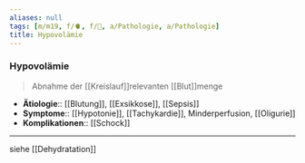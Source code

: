 ```yaml
---
aliases: null
tags: [m/m19, f/🫀, f/🍺, a/Pathologie, a/Pathologie]
title: Hypovolämie
---
```

### Hypovolämie
> Abnahme der [[Kreislauf]]relevanten [[Blut]]menge
- **Ätiologie**:: [[Blutung]], [[Exsikkose]], [[Sepsis]]
- **Symptome**:: [[Hypotonie]], [[Tachykardie]], Minderperfusion, [[Oligurie]]
- **Komplikationen**:: [[Schock]]

---
siehe [[Dehydratation]]